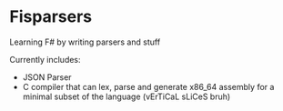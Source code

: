 # Fisparsers
Learning F# by writing parsers and stuff

Currently includes:

- JSON Parser
- C compiler that can lex, parse and generate x86_64 assembly for a minimal subset of the language (vErTiCaL sLiCeS bruh)
